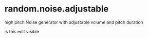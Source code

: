 # random.noise.adjustable
high pitch Noise generator with adjustable volume and pitch duration

is this edit visible
